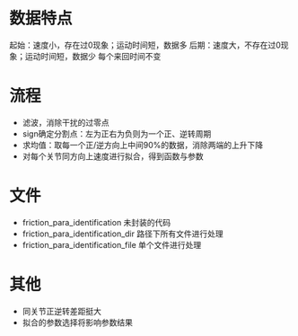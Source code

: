# 数据特点
起始：速度小，存在过0现象；运动时间短，数据多
后期：速度大，不存在过0现象；运动时间短，数据少
每个来回时间不变

# 流程
- 滤波，消除干扰的过零点
- sign确定分割点：左为正右为负则为一个正、逆转周期
- 求均值：取每一个正/逆方向上中间90%的数据，消除两端的上升下降
- 对每个关节同方向上速度进行拟合，得到函数与参数

# 文件
- friction_para_identification
未封装的代码
- friction_para_identification_dir
路径下所有文件进行处理
- friction_para_identification_file
单个文件进行处理

# 其他
- 同关节正逆转差距挺大
- 拟合的参数选择将影响参数结果
